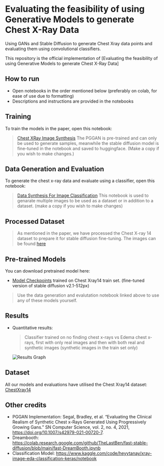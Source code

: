 # Evaluating the feasibility of using Generative Models to generate Chest X-Ray Data
Using GANs and Stable Diffusion to generate Chest Xray data points and evaluating them using convolutional classifiers.

This repository is the official implementation of [Evaluating the feasibility of using Generative Models to generate Chest X-Ray Data]

## How to run

- Open notebooks in the order mentioned below (preferably on colab, for ease of use due to formatting)
- Descriptions and instructions are provided in the notebooks

## Training

To train the models in the paper, open this notebook:

> [Chest XRay Image Synthesis](https://colab.research.google.com/drive/1YHHQAmv2mswfk6uo1-4zk6E8YfndxYpT?usp=sharing)
> The PGGAN is pre-trained and can only be used to generate samples, meanwhile the stable diffusion model is fine-tuned in the notebook and saved to huggingface.
> (Make a copy if you wish to make changes.)

## Data Generation and Evaluation

To generate the chest x-ray data and evaluate using a classifier, open this notebook:

> [Data Synthesis For Image Classification](https://colab.research.google.com/drive/11F7nu_SX8Oxp2s04-pKh3JAtCzsodhX7?usp=sharing)
> This notebook is used to genarate multiple images to be used as a dataset or in addition to a dataset.
> (make a copy if you wish to make changes)

## Processed Dataset

> As mentioned in the paper, we have processed the Chest X-ray 14 dataset to prepare it for stable diffusion fine-tuning.
> The images can be found [here](https://drive.google.com/drive/u/0/folders/1qJgEFWvte6mDTQf1DKTXUDohsHZphrg_)

## Pre-trained Models

You can download pretrained model here:

- [Model Checkpoints](https://drive.google.com/drive/u/0/folders/1qJgEFWvte6mDTQf1DKTXUDohsHZphrg_) trained on Chest Xray14 train set. (fine-tuned version of stable diffusion v2.1-512px)

> Use the data generation and evalutation notebook linked above to use any of these models yourself.

## Results

- Quantitative results:
    > Classifier trained on no finding chest x-rays vs Edema chest x-rays, first with only real images and then with both real and synthetic images (synthetic images in the train set only)
    
    ![](https://imgur.com/01jl4nU.png "Results Graph")

## Dataset

All our models and evaluations have utilised the Chest Xray14 dataset:
[ChestXray14](https://nihcc.app.box.com/v/ChestXray-NIHCC)

## Other credits

- PGGAN Implementation:
Segal, Bradley, et al. “Evaluating the Clinical Realism of Synthetic Chest x-Rays Generated Using Progressively Growing Gans.” SN Computer Science, vol. 2, no. 4, 2021, https://doi.org/10.1007/s42979-021-00720-7.
- Dreambooth:
https://colab.research.google.com/github/TheLastBen/fast-stable-diffusion/blob/main/fast-DreamBooth.ipynb
- Classification Model: 
https://www.kaggle.com/code/heyytanay/xray-image-eda-classification-keras/notebook
